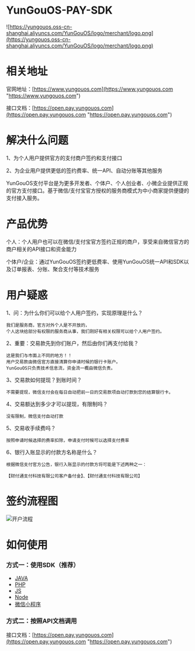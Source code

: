 # YunGouOS-PAY-SDK

![https://yungouos.oss-cn-shanghai.aliyuncs.com/YunGouOS/logo/merchant/logo.png](https://yungouos.oss-cn-shanghai.aliyuncs.com/YunGouOS/logo/merchant/logo.png)

# 相关地址

官网地址：[https://www.yungouos.com](https://www.yungouos.com "https://www.yungouos.com")

接口文档：[https://open.pay.yungouos.com](https://open.pay.yungouos.com "https://open.pay.yungouos.com")


# 解决什么问题

1、为个人用户提供官方的支付商户签约和支付接口

2、为企业用户提供更低的签约费率、统一API、自动分账等其他服务

YunGouOS支付平台是为更多开发者、个体户、个人创业者、小微企业提供正规的官方支付接口。基于微信/支付宝官方授权的服务商模式为中小商家提供便捷的支付接入服务。

# 产品优势

个人：个人用户也可以在微信/支付宝官方签约正规的商户，享受来自微信官方的商户相关的API接口和资金能力

个体户/企业：通过YunGouOS签约更低费率、使用YunGouOS统一API和SDK以及订单报表、分账、聚合支付等技术服务


# 用户疑惑

1、问：为什么你们可以给个人用户签约，实现原理是什么？

    我们是服务商，官方对外个人是不开放的，
    个人这块给部分有权限的服务商从事，我们刚好有相关权限可以给个人用户签约。

2、重要：交易款先到你们账户，然后由你们再支付给我？

    这是我们与市面上不同的地方！！
    用户交易款由微信官方直接清算你申请时候的银行卡账户。
    YunGouOS只负责技术信息流，资金流一概由微信负责。

3、交易款如何提现？到账时间？

    不需要提现，微信支付会在每日自动把前一日的交易款项自动打款到您的结算银行卡。

4、交易额达到多少才可以提现，有限制吗？

    没有限制，微信支付自动打款

5、交易收手续费吗？

    按照申请时候选择的费率扣除，申请支付时候可以选择支付费率

6、银行入账显示的付款方名称是什么？

    根据微信支付官方公告，银行入账显示的付款方将可能是下述两种之一：

    【财付通支付科技有限公司客户备付金】、【财付通支付科技有限公司】

# 签约流程图

![开户流程](https://yungouos.oss-cn-shanghai.aliyuncs.com/YunGouOS/merchant/images/step.png)

# 如何使用

### 方式一：使用SDK（推荐）

- [JAVA](https://gitee.com/YunGouOS/YunGouOS-PAY-SDK/tree/master/YunGouOS-JAVA-SDK)
- [PHP](https://gitee.com/YunGouOS/YunGouOS-PAY-SDK/tree/master/YunGouOS-PHP-SDK)
- [JS](https://gitee.com/YunGouOS/YunGouOS-PAY-SDK/tree/master/YunGouOS-JS-SDK)
- [Node](https://gitee.com/YunGouOS/YunGouOS-PAY-SDK/tree/master/YunGouOS-Node-SDK)
- [微信小程序](https://gitee.com/YunGouOS/YunGouOS-PAY-SDK/tree/master/YunGouOS-WxApp-SDK)

### 方式二：按照API文档调用

接口文档：[https://open.pay.yungouos.com](https://open.pay.yungouos.com "https://open.pay.yungouos.com")
